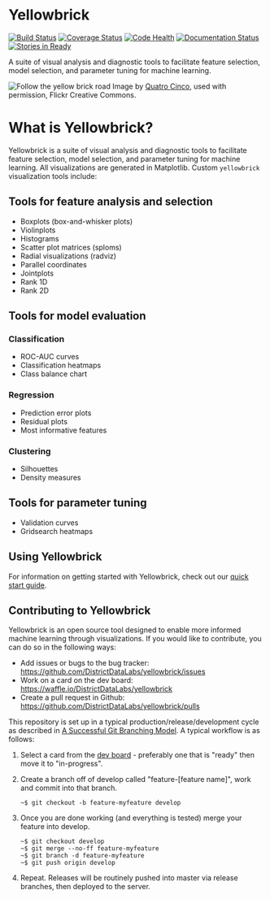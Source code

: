 # Yellowbrick

[![Build Status](https://travis-ci.org/DistrictDataLabs/yellowbrick.svg?branch=master)](https://travis-ci.org/DistrictDataLabs/yellowbrick)
[![Coverage Status](https://coveralls.io/repos/github/DistrictDataLabs/yellowbrick/badge.svg?branch=master)](https://coveralls.io/github/DistrictDataLabs/yellowbrick?branch=master)
[![Code Health](https://landscape.io/github/DistrictDataLabs/yellowbrick/master/landscape.svg?style=flat)](https://landscape.io/github/DistrictDataLabs/yellowbrick/master)
[![Documentation Status](https://readthedocs.org/projects/yellowbrick/badge/?version=latest)](http://yellowbrick.readthedocs.io/en/latest/?badge=latest)
[![Stories in Ready](https://badge.waffle.io/DistrictDataLabs/yellowbrick.png?label=ready&title=Ready)](https://waffle.io/DistrictDataLabs/yellowbrick)


A suite of visual analysis and diagnostic tools to facilitate feature selection, model selection, and parameter tuning for machine learning.


![Follow the yellow brick road](images/yellowbrickroad.jpg)
Image by [Quatro Cinco](https://flic.kr/p/2Yj9mj), used with permission, Flickr Creative Commons.

# What is Yellowbrick?
Yellowbrick is a suite of visual analysis and diagnostic tools to facilitate feature selection, model selection, and parameter tuning for machine learning. All visualizations are generated in Matplotlib. Custom `yellowbrick` visualization tools include:

## Tools for feature analysis and selection
 - Boxplots (box-and-whisker plots)    
 - Violinplots    
 - Histograms    
 - Scatter plot matrices (sploms)    
 - Radial visualizations (radviz)    
 - Parallel coordinates    
 - Jointplots    
 - Rank 1D    
 - Rank 2D        

## Tools for model evaluation
### Classification
 - ROC-AUC curves    
 - Classification heatmaps
 - Class balance chart     

### Regression
 - Prediction error plots     
 - Residual plots     
 - Most informative features    

### Clustering
 - Silhouettes  
 - Density measures     

## Tools for parameter tuning
 - Validation curves    
 - Gridsearch heatmaps    

## Using Yellowbrick
For information on getting started with Yellowbrick, check out our [quick start guide](https://github.com/DistrictDataLabs/yellowbrick/blob/master/docs/setup.rst).

## Contributing to Yellowbrick

Yellowbrick is an open source tool designed to enable more informed machine learning through visualizations. If you would like to contribute, you can do so in the following ways:

 - Add issues or bugs to the bug tracker: https://github.com/DistrictDataLabs/yellowbrick/issues
 - Work on a card on the dev board: https://waffle.io/DistrictDataLabs/yellowbrick
 - Create a pull request in Github: https://github.com/DistrictDataLabs/yellowbrick/pulls

This repository is set up in a typical production/release/development cycle as described in [A Successful Git Branching Model](http://nvie.com/posts/a-successful-git-branching-model/). A typical workflow is as follows:

1. Select a card from the [dev board](https://waffle.io/districtdatalabs/yellowbrick) - preferably one that is "ready" then move it to "in-progress".    
2. Create a branch off of develop called "feature-[feature name]", work and commit into that branch.
    ```
    ~$ git checkout -b feature-myfeature develop
    ```   

3. Once you are done working (and everything is tested) merge your feature into develop.
    ```
    ~$ git checkout develop
    ~$ git merge --no-ff feature-myfeature
    ~$ git branch -d feature-myfeature
    ~$ git push origin develop
    ```

4. Repeat. Releases will be routinely pushed into master via release branches, then deployed to the server.
